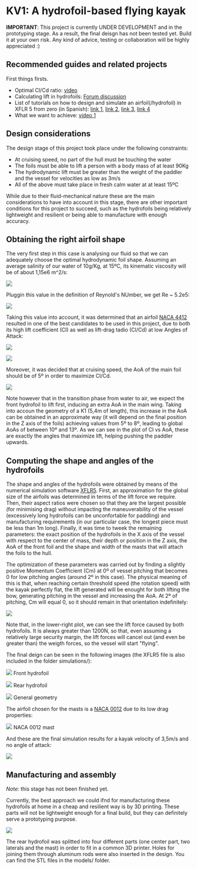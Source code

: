 # KV1: A hydrofoil-based flying kayak 

**IMPORTANT**: This project is currently UNDER DEVELOPMENT and in the prototyping stage. As a result, the final deisgn has not been tested yet. Build it at your own risk. Any kind of advice, testing or collaboration will be highly appreciated :)


## Recommended guides and related projects

First things firsts. 

- Optimal Cl/Cd ratio: [video](https://www.youtube.com/watch?v=RyCcKV8puSE)
- Calculating lift in hydrofoils: [Forum discussion](https://www.boatdesign.net/threads/calculating-lift-bernoulli-forces-on-hydrofoil-for-windsurfing-board.60062/)
- List of tutorials on how to design and simulate an airfoil(/hydrofoil) in XFLR 5 from zero (in Spanish): [link 1](https://www.youtube.com/watch?v=bGubYDDyFB4), [link 2](https://www.youtube.com/watch?v=IUO3XJQxrvs), [link 3](https://www.youtube.com/watch?v=fuJba9P9ncE), [link 4](https://www.youtube.com/watch?v=owMY_eJGt3o)
- What we want to achieve: [video 1](https://www.youtube.com/watch?v=-VyOZVtOWoI)

## Design considerations

The design stage of this project took place under the following constraints:

- At cruising speed, no part of the hull must be touching the water
- The foils must be able to lift a person with a body mass of at least 90Kg
- The hydrodynamic lift must be greater than the weight of the paddler and the vessel for velocities as low as 3m/s
- All of the above must take place in fresh calm water at at least 15ºC

While due to their fluid-mechanical nature these are the main considerations to have into account in this stage, there are other important conditions for this project to succeed, such as the hydrofoils being relatively lightweight and resilient or being able to manufacture with enough accuracy.

## Obtaining the right airfoil shape

The very first step in this case is analysing our fluid so that we can adequately choose the optimal hydrodynamic foil shape. Assuming an average salinity of our water of 10g/Kg, at 15ºC, its kinematic viscosity will be of about 1,15e6 m^2/s: 

![](/images/kine.jpg)

Pluggin this value in the definition of Reynold's NUmber, we get Re ~ 5.2e5:

![](/images/reynolds.jpg)

Taking this value into account, it was determined that an airfoil [NACA 4412](http://airfoiltools.com/airfoil/details?airfoil=naca4412-il) resulted in one of the best candidates to be used in this project, due to both its high lift coefficient (Cl) as well as lift-drag tadio (Cl/Cd) at low Angles of Attack:

![](/images/cl_a.jpg)

![](/images/cd_a.jpg)

Moreover, it was decided that at cruising speed, the AoA of the main foil should be of 5º in order to maximize Cl/Cd. 

![](/images/ld_a.jpg)

Note however that in the transition phase from water to air, we expect the front hydrofoil to lift first, inducing an extra AoA in the main wing. Taking into accoun the geometry of a K1 (5,4m of length), this increase in the AoA can be obtained in an approximate way (it will depend on the final position in the Z axis of the foils) achieving values from 5º to 8º, leading to global AoAs of between 10º and 13º. As we can see in the plot of Cl vs AoA, these are exactly the angles that maximize lift, helping pushing the paddler upwards.

## Computing the shape and angles of the hydrofoils

The shape and angles of the hydrofoils were obtained by means of the numerical simulation software [XFLR5](https://sourceforge.net/projects/xflr5/files/). First, an approximation for the global size of the airfoils was determined in terms of the lift force we require. Then, their aspect ratios were chosen so that they are the largest possible (for minimising drag) without impacting the maneuverability of the vessel (excessively long hydrofoils can be unconfortable for paddling) and manufacturing requirements (in our particular case, the longest piece must be less than 1m long). Finally, it was time to tweek the remaining parameters: the exact position of the hydrofoils in the X axis of the vessel with respect to the center of mass, their depth or position in the Z axis, the AoA of the front foil and the shape and width of the masts that will attach the foils to the hull.

The optimization of these parameters was carried out by finding a slightly positive Momentum Coefficient (Cm) at 0º of vessel pitching that becomes 0 for low pitching angles (around 2º in this case). The physical meaning of this is that, when reaching certain threshold speed (the rotation speed) with the kayak perfectly flat, the lift generated will be enought for both lifting the bow, generating pitching in the vessel and increasing the AoA. At 2º of pitching, Cm will equal 0, so it should remain in that orientation indefinitely:

![](/images/Resultados.png)

Note that, in the lower-right plot, we can see the lift force caused by both hydrofoils. It is always greater than 1200N, so that, even assuming a relatively large security margin, the lift forces will cancel out (and even be greater than) the weigth forces, so the vessel will start "flying".

The final deign can be seen in the following images (the XFLR5 file is also included in the folder simulations/):

![](/images/xflr_delante.jpg)
Front hydrofoil

![](/images/xflr_detras.jpg)
Rear hydrofoil

![](/images/xflr_general.jpg)
General geometry

The airfoil chosen for the masts is a [NACA 0012](http://airfoiltools.com/airfoil/details?airfoil=n0012-il) due to its low drag properties:

![](/images/xflr_mastil.jpg)
NACA 0012 mast

And these are the final simulation results for a kayak velocity of 3,5m/s and no angle of attack:

![](/images/Resultados3D.png)

## Manufacturing and assembly

*Note:* this stage has not been finished yet.

Currently, the best approach we could ifnd for manufacturing these hydrofoils at home in a cheap and resilient way is by 3D printing. These parts will not be lightweight enough for a final build, but they can definitely serve a prototyping purpose. 

![](/images/Resultados_modeloDelantero.png)

The rear hydrofoil was splitted into four different parts (one center part, two laterals and the mast) in order to fit in a common 3D printer. Holes for joining them through aluminum rods were also inserted in the design. You can find the STL files in the models/ folder.

